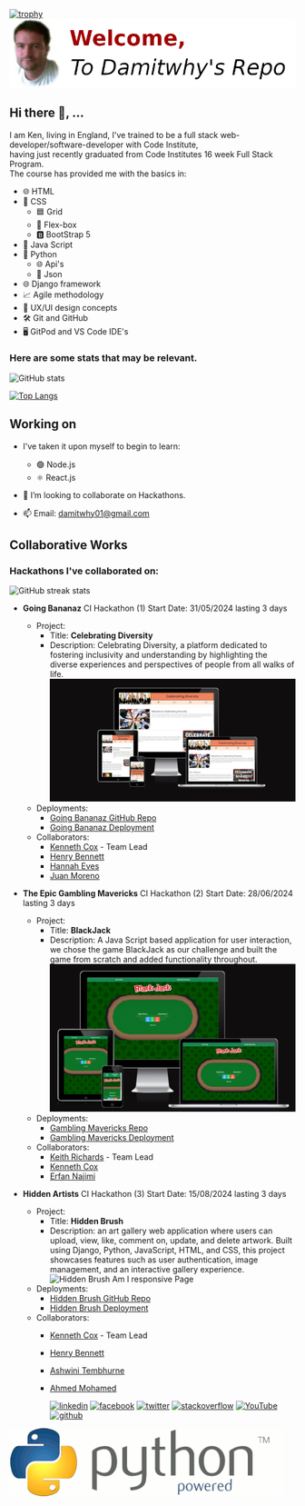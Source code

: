 [![trophy](https://github-profile-trophy.vercel.app/?username=Damitwhy)](https://github.com/ryo-ma/github-profile-trophy)
![Banner](assets/images/Banner.png)
## Hi there 👋, ...
I am Ken, living in England, I've trained to be a full stack web-developer/software-developer with Code Institute,  
having just recently graduated from Code Institutes 16 week Full Stack Program.  
The course has provided me with the basics in:
 - 🌐 HTML
 - 🎨 CSS
   - 🟦 Grid
   - 📐 Flex-box
   - 🅱️ BootStrap 5
 - 📜 Java Script
 - 🐍 Python
   - 🌐 Api's
   - 📄 Json
 - 🌐 Django framework
 - 📈 Agile methodology
 - 🎨 UX/UI design concepts
 - 🛠️ Git and GitHub
 - 🖥️ GitPod and VS Code IDE's   
   
### Here are some stats that may be relevant.  


![GitHub stats](https://github-readme-stats.vercel.app/api?username=Damitwhy&show_icons=true)  

[![Top Langs](https://github-readme-stats.vercel.app/api/top-langs/?username=Damitwhy)](https://github.com/anuraghazra/github-readme-stats)
## Working on
- I've taken it upon myself to begin to learn:
  - 🟢 Node.js
  - ⚛️ React.js

- 👯 I’m looking to collaborate on Hackathons.

- 📫 Email: damitwhy01@gmail.com  

## Collaborative Works 
### Hackathons I've collaborated on:
  
![GitHub streak stats](https://streak-stats.demolab.com/?user=Damitwhy)  

- **Going Bananaz** CI Hackathon (1) Start Date: 31/05/2024 lasting 3 days
  - Project:
    - Title: **Celebrating Diversity**
    - Description: Celebrating Diversity, a platform dedicated to fostering inclusivity and understanding by highlighting the diverse experiences and perspectives of people from all walks of life.  
      ![Celebrating Diversity Am I responsive Page](https://github.com/Damitwhy/Going-Bananaz/raw/main/assets/readme-img/Readme-responsive.png)
  - Deployments:
    - [Going Bananaz GitHub Repo](https://github.com/Damitwhy/Going-Bananaz)  
    - [Going Bananaz Deployment](https://damitwhy.github.io/Going-Bananaz/)
  - Collaborators:
    - [Kenneth Cox](https://github.com/Damitwhy) - Team Lead
    - [Henry Bennett](https://github.com/henrybennett94)  
    - [Hannah Eves](https://github.com/Spencily)  
    - [Juan Moreno](https://github.com/juanchitopimo)

- **The Epic Gambling Mavericks** CI Hackathon (2) Start Date: 28/06/2024 lasting 3 days
  - Project:
    - Title: **BlackJack**
    - Description: A Java Script based application for user interaction, we chose the game BlackJack as our challenge and built the game from scratch and added functionality throughout.
      ![Gambling Mavericks BlackJack Table](https://github.com/Damitwhy/BlackJack/raw/main/assets/images/amiresponsive.png)
  - Deployments:
    - [Gambling Mavericks Repo](https://github.com/kjrinuk/BlackJack)  
    - [Gambling Mavericks Deployment](https://kjrinuk.github.io/BlackJack/)
  - Collaborators:
    - [Keith Richards](https://github.com/kjrinuk) - Team Lead
    - [Kenneth Cox](https://github.com/Damitwhy)  
    - [Erfan Najimi](https://github.com/ErfanNajimi)  

- **Hidden Artists** CI Hackathon (3) Start Date: 15/08/2024 lasting 3 days
  - Project:
    - Title: **Hidden Brush**
    - Description: an art gallery web application where users can upload, view, like, comment on, update, and delete artwork. Built using Django, Python, JavaScript, HTML, and CSS, this project showcases features such as user authentication, image management, and an interactive gallery experience.      
      ![Hidden Brush Am I responsive Page](https://github.com/Damitwhy/Hidden-Brush/raw/main/static/images/am-i-responsive.png)
  - Deployments:
    - [Hidden Brush GitHub Repo](https://github.com/Damitwhy/Hidden-Brush)  
    - [Hidden Brush Deployment](https://hidden-brush-d91e531a264d.herokuapp.com/)
  - Collaborators:
    - [Kenneth Cox](https://github.com/Damitwhy) - Team Lead
    - [Henry Bennett](https://github.com/henrybennett94)  
    - [Ashwini Tembhurne](https://github.com/AshwiniTembhurne)  
    - [Ahmed Mohamed](https://github.com/Aofficial0)



      [<img src='https://cdn.jsdelivr.net/npm/simple-icons@3.0.1/icons/linkedin.svg' alt='linkedin' height='40'>](https://www.linkedin.com/in/inequitas-kenneth-cox/) [<img src='https://cdn.jsdelivr.net/npm/simple-icons@3.0.1/icons/facebook.svg' alt='facebook' height='40'>](https://www.facebook.com/inequitas.inequitas) 
[<img src='https://cdn.jsdelivr.net/npm/simple-icons@3.0.1/icons/twitter.svg' alt='twitter' height='40'>](https://twitter.com/Inequitas1) 
[<img src='https://cdn.jsdelivr.net/npm/simple-icons@3.0.1/icons/stackoverflow.svg' alt='stackoverflow' height='40'>](https://stackoverflow.com/users/24872838) 
[<img src='https://cdn.jsdelivr.net/npm/simple-icons@3.0.1/icons/youtube.svg' alt='YouTube' height='40'>](https://www.youtube.com/channel/@inequitas) 
[<img src='https://cdn.jsdelivr.net/npm/simple-icons@3.0.1/icons/github.svg' alt='github' height='40'>](https://github.com/Damitwhy)  

![Footer](assets/images/7LIp.gif)
